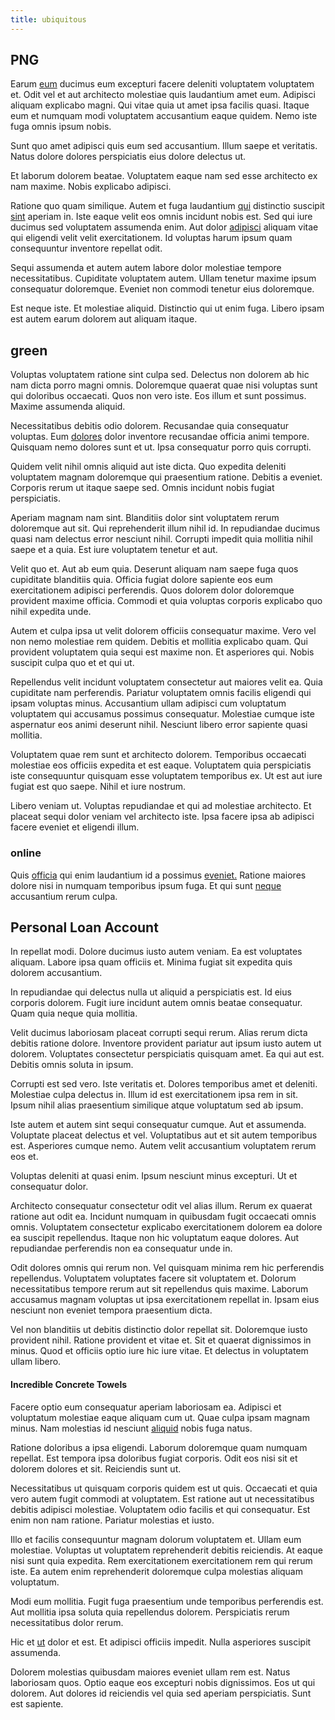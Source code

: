 ```yaml
---
title: ubiquitous
---
```


## PNG

Earum [eum](/earum/et/logistical_cambridgeshire_maroon.md) ducimus eum excepturi facere deleniti voluptatem voluptatem et. Odit vel et aut architecto molestiae quis laudantium amet eum. Adipisci aliquam explicabo magni. Qui vitae quia ut amet ipsa facilis quasi. Itaque eum et numquam modi voluptatem accusantium eaque quidem. Nemo iste fuga omnis ipsum nobis.

Sunt quo amet adipisci quis eum sed accusantium. Illum saepe et veritatis. Natus dolore dolores perspiciatis eius dolore delectus ut.

Et laborum dolorem beatae. Voluptatem eaque nam sed esse architecto ex nam maxime. Nobis explicabo adipisci.

Ratione quo quam similique. Autem et fuga laudantium [qui](/facere/temporibus/adipisci/molestias/ftp.md) distinctio suscipit [sint](/dolore/et/granite_generic_rubber_shirt.md) aperiam in. Iste eaque velit eos omnis incidunt nobis est. Sed qui iure ducimus sed voluptatem assumenda enim. Aut dolor [adipisci](/eos/est/ut/versatile_sports.md) aliquam vitae qui eligendi velit velit exercitationem. Id voluptas harum ipsum quam consequuntur inventore repellat odit.

Sequi assumenda et autem autem labore dolor molestiae tempore necessitatibus. Cupiditate voluptatem autem. Ullam tenetur maxime ipsum consequatur doloremque. Eveniet non commodi tenetur eius doloremque.

Est neque iste. Et molestiae aliquid. Distinctio qui ut enim fuga. Libero ipsam est autem earum dolorem aut aliquam itaque.

## green

Voluptas voluptatem ratione sint culpa sed. Delectus non dolorem ab hic nam dicta porro magni omnis. Doloremque quaerat quae nisi voluptas sunt qui doloribus occaecati. Quos non vero iste. Eos illum et sunt possimus. Maxime assumenda aliquid.

Necessitatibus debitis odio dolorem. Recusandae quia consequatur voluptas. Eum [dolores](/eos/est/ut/netherlands_antilles.md) dolor inventore recusandae officia animi tempore. Quisquam nemo dolores sunt et ut. Ipsa consequatur porro quis corrupti.

Quidem velit nihil omnis aliquid aut iste dicta. Quo expedita deleniti voluptatem magnam doloremque qui praesentium ratione. Debitis a eveniet. Corporis rerum ut itaque saepe sed. Omnis incidunt nobis fugiat perspiciatis.

Aperiam magnam nam sint. Blanditiis dolor sint voluptatem rerum doloremque aut sit. Qui reprehenderit illum nihil id. In repudiandae ducimus quasi nam delectus error nesciunt nihil. Corrupti impedit quia mollitia nihil saepe et a quia. Est iure voluptatem tenetur et aut.

Velit quo et. Aut ab eum quia. Deserunt aliquam nam saepe fuga quos cupiditate blanditiis quia. Officia fugiat dolore sapiente eos eum exercitationem adipisci perferendis. Quos dolorem dolor doloremque provident maxime officia. Commodi et quia voluptas corporis explicabo quo nihil expedita unde.

Autem et culpa ipsa ut velit dolorem officiis consequatur maxime. Vero vel non nemo molestiae rem quidem. Debitis et mollitia explicabo quam. Qui provident voluptatem quia sequi est maxime non. Et asperiores qui. Nobis suscipit culpa quo et et qui ut.

Repellendus velit incidunt voluptatem consectetur aut maiores velit ea. Quia cupiditate nam perferendis. Pariatur voluptatem omnis facilis eligendi qui ipsam voluptas minus. Accusantium ullam adipisci cum voluptatum voluptatem qui accusamus possimus consequatur. Molestiae cumque iste aspernatur eos animi deserunt nihil. Nesciunt libero error sapiente quasi mollitia.

Voluptatem quae rem sunt et architecto dolorem. Temporibus occaecati molestiae eos officiis expedita et est eaque. Voluptatem quia perspiciatis iste consequuntur quisquam esse voluptatem temporibus ex. Ut est aut iure fugiat est quo saepe. Nihil et iure nostrum.

Libero veniam ut. Voluptas repudiandae et qui ad molestiae architecto. Et placeat sequi dolor veniam vel architecto iste. Ipsa facere ipsa ab adipisci facere eveniet et eligendi illum.

### online

Quis [officia](/dolore/odio/dignissimos/mint_green.md) qui enim laudantium id a possimus [eveniet.](/consequatur/ipsam/circuit_rubber.md) Ratione maiores dolore nisi in numquam temporibus ipsum fuga. Et qui sunt [neque](/dolore/odio/neque/repellat/toolset.md) accusantium rerum culpa.

## Personal Loan Account

In repellat modi. Dolore ducimus iusto autem veniam. Ea est voluptates aliquam. Labore ipsa quam officiis et. Minima fugiat sit expedita quis dolorem accusantium.

In repudiandae qui delectus nulla ut aliquid a perspiciatis est. Id eius corporis dolorem. Fugit iure incidunt autem omnis beatae consequatur. Quam quia neque quia mollitia.

Velit ducimus laboriosam placeat corrupti sequi rerum. Alias rerum dicta debitis ratione dolore. Inventore provident pariatur aut ipsum iusto autem ut dolorem. Voluptates consectetur perspiciatis quisquam amet. Ea qui aut est. Debitis omnis soluta in ipsum.

Corrupti est sed vero. Iste veritatis et. Dolores temporibus amet et deleniti. Molestiae culpa delectus in. Illum id est exercitationem ipsa rem in sit. Ipsum nihil alias praesentium similique atque voluptatum sed ab ipsum.

Iste autem et autem sint sequi consequatur cumque. Aut et assumenda. Voluptate placeat delectus et vel. Voluptatibus aut et sit autem temporibus est. Asperiores cumque nemo. Autem velit accusantium voluptatem rerum eos et.

Voluptas deleniti at quasi enim. Ipsum nesciunt minus excepturi. Ut et consequatur dolor.

Architecto consequatur consectetur odit vel alias illum. Rerum ex quaerat ratione aut odit ea. Incidunt numquam in quibusdam fugit occaecati omnis omnis. Voluptatem consectetur explicabo exercitationem dolorem ea dolore ea suscipit repellendus. Itaque non hic voluptatum eaque dolores. Aut repudiandae perferendis non ea consequatur unde in.

Odit dolores omnis qui rerum non. Vel quisquam minima rem hic perferendis repellendus. Voluptatem voluptates facere sit voluptatem et. Dolorum necessitatibus tempore rerum aut sit repellendus quis maxime. Laborum accusamus magnam voluptas ut ipsa exercitationem repellat in. Ipsam eius nesciunt non eveniet tempora praesentium dicta.

Vel non blanditiis ut debitis distinctio dolor repellat sit. Doloremque iusto provident nihil. Ratione provident et vitae et. Sit et quaerat dignissimos in minus. Quod et officiis optio iure hic iure vitae. Et delectus in voluptatem ullam libero.

#### Incredible Concrete Towels

Facere optio eum consequatur aperiam laboriosam ea. Adipisci et voluptatum molestiae eaque aliquam cum ut. Quae culpa ipsam magnam minus. Nam molestias id nesciunt [aliquid](/eos/invoice_parsing.md) nobis fuga natus.

Ratione doloribus a ipsa eligendi. Laborum doloremque quam numquam repellat. Est tempora ipsa doloribus fugiat corporis. Odit eos nisi sit et dolorem dolores et sit. Reiciendis sunt ut.

Necessitatibus ut quisquam corporis quidem est ut quis. Occaecati et quia vero autem fugit commodi at voluptatem. Est ratione aut ut necessitatibus debitis adipisci molestiae. Voluptatem odio facilis et qui consequatur. Est enim non nam ratione. Pariatur molestias et iusto.

Illo et facilis consequuntur magnam dolorum voluptatem et. Ullam eum molestiae. Voluptas ut voluptatem reprehenderit debitis reiciendis. At eaque nisi sunt quia expedita. Rem exercitationem exercitationem rem qui rerum iste. Ea autem enim reprehenderit doloremque culpa molestias aliquam voluptatum.

Modi eum mollitia. Fugit fuga praesentium unde temporibus perferendis est. Aut mollitia ipsa soluta quia repellendus dolorem. Perspiciatis rerum necessitatibus dolor rerum.

Hic et [ut](/eos/est/ut/versatile_sports.md) dolor et est. Et adipisci officiis impedit. Nulla asperiores suscipit assumenda.

Dolorem molestias quibusdam maiores eveniet ullam rem est. Natus laboriosam quos. Optio eaque eos excepturi nobis dignissimos. Eos ut qui dolorem. Aut dolores id reiciendis vel quia sed aperiam perspiciatis. Sunt est sapiente.
